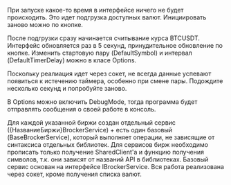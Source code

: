 При запуске какое-то время в интерфейсе ничего не будет происходить. Это идет подгрузка доступных валют. Инициировать заново можно по кнопке.

После подгрузки сразу начинается считывание курса BTCUSDT. Интерфейс обновляется раз в 5 секунд, принудительное обновление по кнопке. Изменить стартовую пару (DefaultSymbol) и интервал (DefaultTimerDelay) можно в класе Options.

Поскольку реалиация идет через сокет, не всегда данные успевают появиться к истечению таймера, особенно при смене пары. Подождите несколько секунд и попробуйте заново.

В Options можно включить DebugMode, тогда программа будет отправлять сообщения о своей работе в консоль.

Для каждой указанной биржи создан отдельный сервис ({НазваниеБиржи}BrockerService) + есть один базовый (BaseBrockerService), который выполняет операции, не зависящие от синтаксиса отдельных библиотек. Для сервисов бирж необходимо прописать только получение SharedClient'а и функцию получения символов, т.к. они зависят от названий API в библиотеках. Базовый сервис основан на интерфейсе IBrockerService. Вся работа реализована через сокет, кроме получения списка валют.
